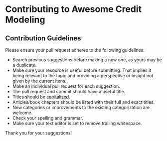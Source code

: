 # Contributing to Awesome Credit Modeling

## Contribution Guidelines

Please ensure your pull request adheres to the following guidelines:

- Search previous suggestions before making a new one, as yours may be a duplicate.
- Make sure your resource is useful before submitting. That implies it being relevant to the topic and providing a perspective or insight not given by the current itens.
- Make an individual pull request for each suggestion.
- The pull request and commit should have a useful title.
- Titles should be [capitalized](http://grammar.yourdictionary.com/capitalization/rules-for-capitalization-in-titles.html).
- Articles/book chapters should be listed with their full and exact titles.
- New categories or improvements to the existing categorization are welcome.
- Check your spelling and grammar.
- Make sure your text editor is set to remove trailing whitespace.

Thank you for your suggestions!
